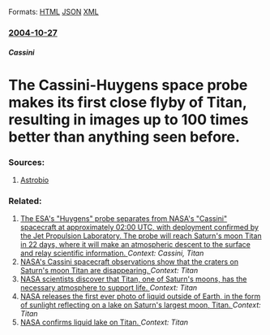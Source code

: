 
Formats: [HTML](/news/2004/10/27/the-cassini-huygens-space-probe-makes-its-first-close-flyby-of-titan-resulting-in-images-up-to-100-times-better-than-anything-seen-before.html)  [JSON](/news/2004/10/27/the-cassini-huygens-space-probe-makes-its-first-close-flyby-of-titan-resulting-in-images-up-to-100-times-better-than-anything-seen-before.json)  [XML](/news/2004/10/27/the-cassini-huygens-space-probe-makes-its-first-close-flyby-of-titan-resulting-in-images-up-to-100-times-better-than-anything-seen-before.xml)  

### [2004-10-27](/news/2004/10/27/index.md)

##### Cassini
#  The Cassini-Huygens space probe makes its first close flyby of Titan, resulting in images up to 100 times better than anything seen before. 




### Sources:

1. [Astrobio](http://www.astrobio.net/news/modules.php?op=modload&name=News&file=article&sid=1266&mode=thread&order=0&thold=0)

### Related:

1. [ The ESA's "Huygens" probe separates from NASA's "Cassini" spacecraft at approximately 02:00 UTC, with deployment confirmed by the Jet Propulsion Laboratory. The probe will reach Saturn's moon Titan in 22 days, where it will make an atmospheric descent to the surface and relay scientific information. ](/news/2004/12/25/the-esa-s-huygens-probe-separates-from-nasa-s-cassini-spacecraft-at-approximately-02-00-utc-with-deployment-confirmed-by-the-jet-propu.md) _Context: Cassini, Titan_
2. [NASA's Cassini spacecraft observations show that the craters on Saturn's moon Titan are disappearing. ](/news/2013/01/18/nasaas-cassini-spacecraft-observations-show-that-the-craters-on-saturnas-moon-titan-are-disappearing.md) _Context: Titan_
3. [NASA scientists discover that Titan, one of Saturn's moons, has the necessary atmosphere to support life. ](/news/2010/06/6/nasa-scientists-discover-that-titan-one-of-saturn-s-moons-has-the-necessary-atmosphere-to-support-life.md) _Context: Titan_
4. [ NASA releases the first ever photo of liquid outside of Earth, in the form of sunlight reflecting on a lake on Saturn's largest moon, Titan. ](/news/2009/12/19/nasa-releases-the-first-ever-photo-of-liquid-outside-of-earth-in-the-form-of-sunlight-reflecting-on-a-lake-on-saturn-s-largest-moon-titan.md) _Context: Titan_
5. [ NASA confirms liquid lake on Titan. ](/news/2008/07/30/nasa-confirms-liquid-lake-on-titan.md) _Context: Titan_
